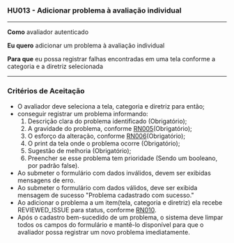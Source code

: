 ### HU013 - Adicionar problema à avaliação individual

---

**Como** avaliador autenticado

**Eu quero** adicionar um problema à avaliação individual

**Para que** eu possa registrar falhas encontradas em uma tela conforme a categoria e a diretriz selecionada

---

### Critérios de Aceitação

- O avaliador deve seleciona a tela, categoria e diretriz para então;
- conseguir registrar um problema informando:
  1. Descrição clara do problema identificado (Obrigatório);
  2. A gravidade do problema, conforme [RN005](../../regras_de_negocio/read.md#-rn005---níveis-de-gravidade-do-problema)(Obrigatório);
  3. O esforço da alteração, conforme [RN006](../../regras_de_negocio/read.md#-rn006---níveis-de-esforço-da-alteração)(Obrigatório);
  4. O print da tela onde o problema ocorre (Obrigatório);
  5. Sugestão de melhoria (Obrigatório);
  6. Preencher se esse problema tem prioridade (Sendo um booleano, por padrão false).
- Ao submeter o formulário com dados inválidos, devem ser exibidas mensagens de erro.
- Ao submeter o formulário com dados válidos, deve ser exibida mensagem de sucesso "Problema cadastrado com sucesso."
- Ao adicionar o problema a um item(tela, categoria e diretriz) ela recebe REVIEWED_ISSUE para status, conforme [RN010](../../regras_de_negocio/read.md#-rn010---problema-adicionado-para-um-itemtela-categoria-diretriz).
- Após o cadastro bem-sucedido de um problema, o sistema deve limpar todos os campos do formulário e mantê-lo disponível para que o avaliador possa registrar um novo problema imediatamente.
